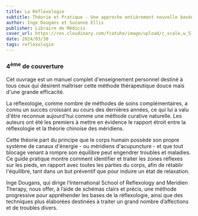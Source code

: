 ```yaml
---
title: La Réflexologie
subtitle: Théorie et Pratique - Une approche entièrement nouvelle basée sur la théorie Chinoise des méridiens
author: Inge Dougans et Suzanne Ellis
publisher: Libraire de Médicis
cover_url: https://res.cloudinary.com/fcatuhe/image/upload/c_scale,w_512/v1711899163/raphaele-rodellar.fr/bibliotheque/9782853270854.jpg
date: 2024/03/30
tags: reflexologie
---
```


### 4<sup>ème</sup> de couverture

Cet ouvrage est un manuel complet d'enseignement personnel destiné à tous ceux qui désirent maîtriser cette méthode thérapeutique douce mais d'une grande efficacité.

La réflexologie, comme nombre de méthodes de soins complémentaires, a connu un succès croissant au cours des dernières années, ce qui lui a valu d'être reconnue aujourd'hui comme une méthode curative naturelle. Les auteurs ont été les premiers à mettre en évidence le rapport étroit entre la réflexologie et la théorie chinoise des méridiens.

Cette théorie part du principe que le corps humain possède son propre système de canaux d'énergie - ou méridiens d'acupuncture - et que tout blocage venant à rompre son équilibre peut engendrer troubles et maladies. Ce guide pratique montre comment identifier et traiter les zones réflexes sur les pieds, en rapport avec toutes les parties du corps, afin de rétablir l'équilibre, tant dans un but préventif que pour induire un état de relaxation.

Inge Dougans, qui dirige l’International School of Reflexology and Meridien Therapy, nous offer, à l’aide de schémas clairs et précis, une méthode progressive pour appréhender les bases de la réflexologie, ainsi que des techniques plus élaborées destinées à traiter un grand nombre d’affections et de troubles divers.
